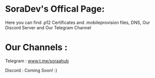  # SoraDev's Offical Page:

  Here you can find .p12 Certificates and .mobileprovision files, DNS, Our Discord Server and   Our Telegram Channel


# Our Channels :

Telegram : www.t.me/soraahub

Discord  : Coming Soon! :)
